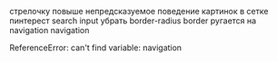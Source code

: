 стрелочку повыше
непредсказуемое поведение картинок в сетке пинтерест
search input убрать border-radius border
ругается на navigation navigation

ReferenceError: can't find variable: navigation